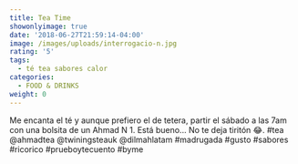 ```yaml
---
title: Tea Time
showonlyimage: true
date: '2018-06-27T21:59:14-04:00'
image: /images/uploads/interrogacio-n.jpg
rating: '5'
tags:
  - té tea sabores calor
categories:
  - FOOD & DRINKS
weight: 0
---
```

Me encanta el té y aunque prefiero el de tetera, partir el sábado a las 7am con una bolsita de un Ahmad N 1. Está bueno... No te deja tiritón 😂. #tea @ahmadtea @twiningsteauk @dilmahlatam #madrugada #gusto #sabores #ricorico #prueboytecuento #byme
